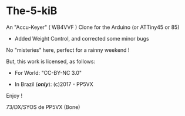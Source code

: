 # The-5-kiB
An "Accu-Keyer" ( WB4VVF ) Clone for the Arduino (or ATTiny45 or 85)

* Added Weight Control, and corrected some minor bugs

No "misteries" here, perfect for a rainny weekend !

But, this work is licensed, as follows:

* For World: "CC-BY-NC 3.0"

* In Brazil (_**only**_):  (c)2017 - PP5VX

Enjoy !

73/DX/SYOS de PP5VX (Bone)
